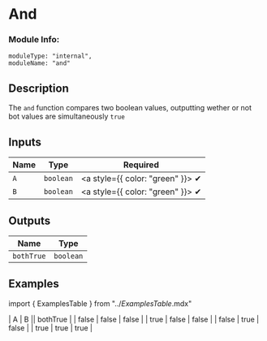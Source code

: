 # And
### Module Info: 
```
moduleType: "internal",
moduleName: "and"
```

## Description
The `and` function compares two boolean values, outputting wether or not bot values are simultaneously `true`

## Inputs
| Name | Type | Required |
|------|------|:-----:|
| `A` | `boolean` | <a style={{ color: "green" }}> ✔ </a>
| `B` | `boolean` | <a style={{ color: "green" }}> ✔ </a>

## Outputs
| Name | Type |
|------|------|
| `bothTrue` | `boolean` |

## Examples
import { ExamplesTable } from "../_ExamplesTable_.mdx"

<ExamplesTable>
| A | B || bothTrue |
| false | false | false |
| true | false | false |
| false | true | false |
| true | true | true |
</ExamplesTable>

